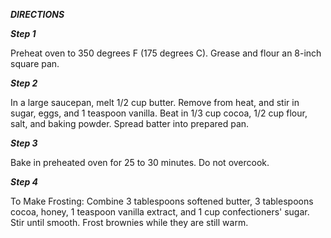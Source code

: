 ***DIRECTIONS***

***Step 1***

Preheat oven to 350 degrees F (175 degrees C). Grease and flour an 8-inch square pan.

***Step 2***

In a large saucepan, melt 1/2 cup butter. Remove from heat, and stir in sugar, eggs, and 1 teaspoon vanilla. Beat in 1/3 cup cocoa, 1/2 cup flour, salt, and baking powder. Spread batter into prepared pan.

***Step 3***

Bake in preheated oven for 25 to 30 minutes. Do not overcook.

***Step 4***

To Make Frosting: Combine 3 tablespoons softened butter, 3 tablespoons cocoa, honey, 1 teaspoon vanilla extract, and 1 cup confectioners' sugar. Stir until smooth. Frost brownies while they are still warm.
